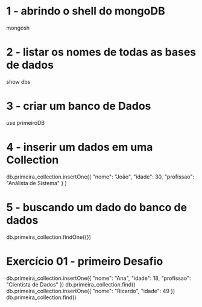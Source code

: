 # 1 - abrindo o shell do mongoDB

mongosh

# 2 - listar os nomes de todas as bases de dados

show dbs

# 3 - criar um banco de Dados

use primeiroDB

# 4 - inserir um dados em uma Collection

db.primeira_collection.insertOne({ "nome": "João", "idade": 30, "profissao": "Análista de Sistema" } )

# 5 - buscando um dado do banco de dados

db.primeira_collection.findOne({})

# Exercício 01 - primeiro Desafio

db.primeira_collection.insertOne({ "nome": "Ana", "idade": 18, "profissao": "Cientista de Dados" })
db.primeira_collection.find()
db.primeira_collection.insertOne({ "nome": "Ricardo", "idade": 49 })
db.primeira_collection.find()
